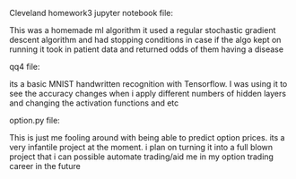 Cleveland homework3 jupyter notebook file:

This was a homemade ml algorithm it used a regular stochastic gradient descent algorithm and had stopping conditions in case if the algo kept on running
it took in patient data and returned odds of them having a disease



qq4 file:

its a basic MNIST handwritten recognition with Tensorflow. I was using it to see the accuracy changes when i apply different numbers of hidden layers and 
changing the activation functions and etc




option.py file:

This is just me fooling around with being able to predict option prices. its a very infantile project at the moment. i plan on turning it into a full blown project that i can possible automate trading/aid me in my option trading career in the future

